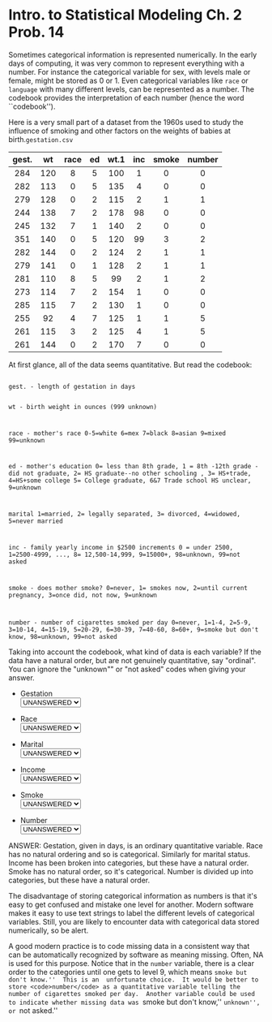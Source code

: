 Intro. to Statistical Modeling Ch. 2 Prob. 14
========================================================



Sometimes categorical information is represented numerically.  In the
early days of computing, it was very common to represent everything
with a number.  For instance the categorical variable for sex, with
levels male or female, might be stored as 0 or 1.  Even categorical
variables like <code>race</code> or <code>language</code> with
many different levels, can be represented as a number.  The codebook
provides the interpretation of each number (hence the word
``codebook'').

Here is a very small part of a dataset from the 1960s used to study the influence of smoking 
and other factors on the weights of babies at birth.<code>gestation.csv</code>


gest. | wt | race | ed | wt.1 | inc | smoke | number
:-----:|:-----:|:-----:|:-----:|:-----:|:-----:|:-----:|:-----:
284 | 120 | 8 | 5 | 100 | 1 | 0 | 0
282 | 113 | 0 | 5 | 135 | 4 | 0 | 0
279 | 128 | 0 | 2 | 115 | 2 | 1 | 1
244 | 138 | 7 | 2 | 178 | 98 | 0 | 0
245 | 132 | 7 | 1 | 140 | 2 | 0 | 0
351 | 140 | 0 | 5 | 120 | 99 | 3 | 2
282 | 144 | 0 | 2 | 124 | 2 | 1 | 1
279 | 141 | 0 | 1 | 128 | 2 | 1 | 1
281 | 110 | 8 | 5 | 99 | 2 | 1 | 2
273 | 114 | 7 | 2 | 154 | 1 | 0 | 0
285 | 115 | 7 | 2 | 130 | 1 | 0 | 0
255 | 92 | 4 | 7 | 125 | 1 | 1 | 5
261 | 115 | 3 | 2 | 125 | 4 | 1 | 5
261 | 144 | 0 | 2 | 170 | 7 | 0 | 0



At first glance, all of the data seems quantitative.  But read the codebook:

<code>
gest. - length of gestation in days

wt -  birth weight in ounces (999 unknown)

race - mother's race 
   0-5=white 6=mex 7=black 8=asian 
   9=mixed 99=unknown 

ed - mother's education 
   0= less than 8th grade, 
   1 = 8th -12th grade - did not graduate, 
   2= HS graduate--no other schooling , 
   3= HS+trade,
   4=HS+some college 
   5= College graduate, 
   6&7 Trade school HS unclear, 
   9=unknown 

marital 1=married, 2= legally separated, 3= divorced,
  4=widowed, 5=never married

inc - family yearly income in $2500 increments 
  0 = under 2500, 1=2500-4999, ..., 
  8= 12,500-14,999, 9=15000+,
  98=unknown, 99=not asked

smoke - does mother smoke? 0=never, 1= smokes now, 
    2=until current pregnancy, 3=once did, not now, 
    9=unknown

number  - number of cigarettes smoked per day 
   0=never, 1=1-4, 2=5-9, 3=10-14, 4=15-19, 
   5=20-29, 6=30-39, 7=40-60, 
   8=60+, 9=smoke but don't know, 98=unknown, 99=not asked
</code>


Taking into account the codebook, what kind of data is each variable?
If the data have a natural order, but are not genuinely quantitative,
say "ordinal".  You can ignore the "unknown"" or "not asked"
codes when giving your answer.

     



* Gestation     
<select name='in1'><option value='NA' selected>UNANSWERED</option> <option value='{
 "itemInfo": {
 "setID": "SM-2-P14-SD",
"itemN":      1,
"name": "gest",
"totalpts":      1 
},
"type": "Fixed Choice",
"pts":      0,
"hint": "",
"reward": "Right!",
"content": "categorical" 
}'>categorical</option> <option value='{
 "itemInfo": {
 "setID": "SM-2-P14-SD",
"itemN":      1,
"name": "gest",
"totalpts":      1 
},
"type": "Fixed Choice",
"pts":      0,
"hint": "",
"reward": "Right!",
"content": "ordinal" 
}'>ordinal</option> <option value='{
 "itemInfo": {
 "setID": "SM-2-P14-SD",
"itemN":      1,
"name": "gest",
"totalpts":      1 
},
"type": "Fixed Choice",
"pts":      0,
"hint": "",
"reward": "Right!",
"content": "quantitative" 
}'>quantitative</option> </select><span id='out1' class='shiny-html-output'> </span>

    



* Race     
<select name='in2'><option value='NA' selected>UNANSWERED</option> <option value='{
 "itemInfo": {
 "setID": "SM-2-P14-SD",
"itemN":      2,
"name": "race",
"totalpts":      1 
},
"type": "Fixed Choice",
"pts":      1,
"hint": "",
"reward": "Right!",
"content": "categorical" 
}'>categorical</option> <option value='{
 "itemInfo": {
 "setID": "SM-2-P14-SD",
"itemN":      2,
"name": "race",
"totalpts":      1 
},
"type": "Fixed Choice",
"pts":      0,
"hint": "",
"reward": "Right!",
"content": "ordinal" 
}'>ordinal</option> <option value='{
 "itemInfo": {
 "setID": "SM-2-P14-SD",
"itemN":      2,
"name": "race",
"totalpts":      1 
},
"type": "Fixed Choice",
"pts":      0,
"hint": "",
"reward": "Right!",
"content": "quantitative" 
}'>quantitative</option> </select><span id='out2' class='shiny-html-output'> </span>





* Marital       
<select name='in3'><option value='NA' selected>UNANSWERED</option> <option value='{
 "itemInfo": {
 "setID": "SM-2-P14-SD",
"itemN":      3,
"name": "marital",
"totalpts":      1 
},
"type": "Fixed Choice",
"pts":      1,
"hint": "",
"reward": "Right!",
"content": "categorical" 
}'>categorical</option> <option value='{
 "itemInfo": {
 "setID": "SM-2-P14-SD",
"itemN":      3,
"name": "marital",
"totalpts":      1 
},
"type": "Fixed Choice",
"pts":      0,
"hint": "",
"reward": "Right!",
"content": "ordinal" 
}'>ordinal</option> <option value='{
 "itemInfo": {
 "setID": "SM-2-P14-SD",
"itemN":      3,
"name": "marital",
"totalpts":      1 
},
"type": "Fixed Choice",
"pts":      0,
"hint": "",
"reward": "Right!",
"content": "quantitative" 
}'>quantitative</option> </select><span id='out3' class='shiny-html-output'> </span>

    



* Income      
<select name='in4'><option value='NA' selected>UNANSWERED</option> <option value='{
 "itemInfo": {
 "setID": "SM-2-P14-SD",
"itemN":      4,
"name": "income",
"totalpts":      1 
},
"type": "Fixed Choice",
"pts":      0,
"hint": "",
"reward": "Right!",
"content": "categorical" 
}'>categorical</option> <option value='{
 "itemInfo": {
 "setID": "SM-2-P14-SD",
"itemN":      4,
"name": "income",
"totalpts":      1 
},
"type": "Fixed Choice",
"pts":      1,
"hint": "",
"reward": "Right!",
"content": "ordinal" 
}'>ordinal</option> <option value='{
 "itemInfo": {
 "setID": "SM-2-P14-SD",
"itemN":      4,
"name": "income",
"totalpts":      1 
},
"type": "Fixed Choice",
"pts":      0,
"hint": "",
"reward": "Right!",
"content": "quantitative" 
}'>quantitative</option> </select><span id='out4' class='shiny-html-output'> </span>





* Smoke     
<select name='in5'><option value='NA' selected>UNANSWERED</option> <option value='{
 "itemInfo": {
 "setID": "SM-2-P14-SD",
"itemN":      5,
"name": "smoke",
"totalpts":      1 
},
"type": "Fixed Choice",
"pts":      1,
"hint": "",
"reward": "Right!",
"content": "categorical" 
}'>categorical</option> <option value='{
 "itemInfo": {
 "setID": "SM-2-P14-SD",
"itemN":      5,
"name": "smoke",
"totalpts":      1 
},
"type": "Fixed Choice",
"pts":      0,
"hint": "",
"reward": "Right!",
"content": "ordinal" 
}'>ordinal</option> <option value='{
 "itemInfo": {
 "setID": "SM-2-P14-SD",
"itemN":      5,
"name": "smoke",
"totalpts":      1 
},
"type": "Fixed Choice",
"pts":      0,
"hint": "",
"reward": "Right!",
"content": "quantitative" 
}'>quantitative</option> </select><span id='out5' class='shiny-html-output'> </span>

    



* Number     
<select name='in6'><option value='NA' selected>UNANSWERED</option> <option value='{
 "itemInfo": {
 "setID": "SM-2-P14-SD",
"itemN":      6,
"name": "number",
"totalpts":      1 
},
"type": "Fixed Choice",
"pts":      0,
"hint": "",
"reward": "Right!",
"content": "categorical" 
}'>categorical</option> <option value='{
 "itemInfo": {
 "setID": "SM-2-P14-SD",
"itemN":      6,
"name": "number",
"totalpts":      1 
},
"type": "Fixed Choice",
"pts":      1,
"hint": "",
"reward": "Right!",
"content": "ordinal" 
}'>ordinal</option> <option value='{
 "itemInfo": {
 "setID": "SM-2-P14-SD",
"itemN":      6,
"name": "number",
"totalpts":      1 
},
"type": "Fixed Choice",
"pts":      0,
"hint": "",
"reward": "Right!",
"content": "quantitative" 
}'>quantitative</option> </select><span id='out6' class='shiny-html-output'> </span>


<aside>
ANSWER:
Gestation, given in days, is an ordinary quantitative variable.  Race has no natural ordering and so is categorical.  Similarly for marital status.  Income has been broken into categories, but these have a natural order.  Smoke has no natural order, so it's categorical.  Number is divided up into categories, but these have a natural order.
</aside>

The disadvantage of storing categorical information as numbers is that
it's easy to get confused and mistake one level for another.  Modern
software makes it easy to use text strings to label the different
levels of categorical variables.  Still, you are likely to encounter
data with categorical data stored numerically, so be alert.

A good modern practice is to code missing data in a consistent way that can be automatically recognized by 
software as meaning missing.  Often, NA is used for this purpose.  Notice that in the <code>number</code> variable, there is a 
clear order to the categories until one gets to level 9, which means ``smoke but don't know.''  This is an 
unfortunate choice.  It would be better to store <code>number</code> as a quantitative variable telling the number of cigarettes smoked per day.  Another variable could be used to indicate whether missing data was ``smoke but don't know,'' ``unknown'', or ``not asked.''  
